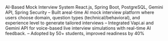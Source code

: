 AI-Based Mock Interview System
 React.js, Spring Boot, PostgreSQL, Gemini API, Spring Security
– Built areal-time AI mock interview platform where users choose domain, question types (technical/behavioral),
 and experience level to generate tailored interviews
 – Integrated Vapi.ai and Gemini API for voice-based live interview simulations with real-time AI feedback.
 – Adopted by 50+ students, improved readiness by 40%
